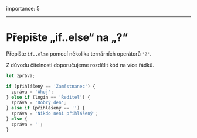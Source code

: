 importance: 5

---

# Přepište „if..else“ na „?“

Přepište `if..else` pomocí několika ternárních operátorů `'?'`.

Z důvodu čitelnosti doporučujeme rozdělit kód na více řádků.

```js
let zpráva;

if (přihlášený == 'Zaměstnanec') {
  zpráva = 'Ahoj';
} else if (login == 'Ředitel') {
  zpráva = 'Dobrý den';
} else if (přihlášený == '') {
  zpráva = 'Nikdo není přihlášený';
} else {
  zpráva = '';
}
```
